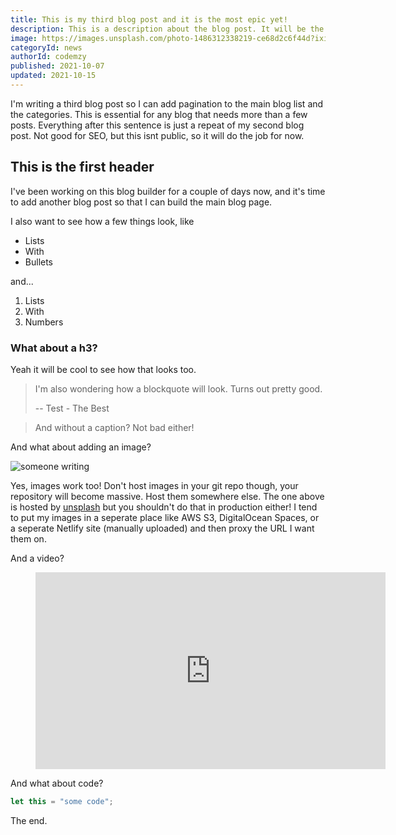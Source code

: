 ```yaml
---
title: This is my third blog post and it is the most epic yet!
description: This is a description about the blog post. It will be the introductory paragraph used in search results, on blog list pages, and at the top of the blog post. It's pretty important.
image: https://images.unsplash.com/photo-1486312338219-ce68d2c6f44d?ixid=MnwxMjA3fDB8MHxwaG90by1wYWdlfHx8fGVufDB8fHx8&ixlib=rb-1.2.1&auto=format&fit=crop&w=1744&q=80
categoryId: news
authorId: codemzy
published: 2021-10-07
updated: 2021-10-15
---
```


I'm writing a third blog post so I can add pagination to the main blog list and the categories. This is essential for any blog that needs more than a few posts. Everything after this sentence is just a repeat of my second blog post. Not good for SEO, but this isnt public, so it will do the job for now. 

## This is the first header

I've been working on this blog builder for a couple of days now, and it's time to add another blog post so that I can build the main blog page.

I also want to see how a few things look, like

- Lists
- With 
- Bullets

and...

1. Lists 
2. With
3. Numbers

### What about a h3?

Yeah it will be cool to see how that looks too.

> I'm also wondering how a blockquote will look. Turns out pretty good.
>
> -- Test - The Best

> And without a caption? Not bad either!

And what about adding an image?

![someone writing](https://images.unsplash.com/photo-1486312338219-ce68d2c6f44d?ixid=MnwxMjA3fDB8MHxwaG90by1wYWdlfHx8fGVufDB8fHx8&ixlib=rb-1.2.1&auto=format&fit=crop&w=1744&q=80)

Yes, images work too! Don't host images in your git repo though, your repository will become massive. Host them somewhere else. The one above is hosted by [unsplash](https://unsplash.com/photos/npxXWgQ33ZQ) but you shouldn't do that in production either! I tend to put my images in a seperate place like AWS S3, DigitalOcean Spaces, or a seperate Netlify site (manually uploaded) and then proxy the URL I want them on. 

And a video?

<figure class="video-container">
    <iframe width="560" height="315" src="https://www.youtube.com/embed/dQw4w9WgXcQ" title="YouTube video player" frameborder="0" allow="accelerometer; autoplay; clipboard-write; encrypted-media; gyroscope; picture-in-picture" allowfullscreen></iframe>
</figure>

And what about code?

```js
let this = "some code";
```

The end.